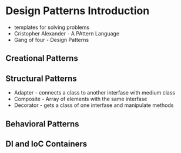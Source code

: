 # Design Patterns Introduction
- templates for solving problems
- Cristopher Alexander - A PAttern Language
- Gang of four - Design Patterns

## Creational Patterns

## Structural Patterns
- Adapter - connects a class to another interfase with medium class
- Composite - Array of elements with the same interfase
- Decorator - gets a class of one interfase and manipulate methods

## Behavioral Patterns

## DI and IoC Containers
